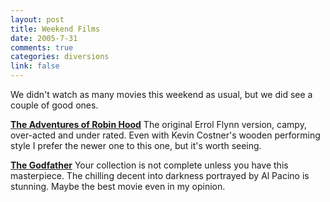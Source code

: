 ```yaml
--- 
layout: post
title: Weekend Films
date: 2005-7-31
comments: true
categories: diversions
link: false
---
```

We didn't watch as many movies this weekend as usual, but we did see a couple of good ones.

<strong><a href="http://imdb.com/title/tt0029843/" title="The Adventures of Robin Hood">The Adventures of Robin Hood</a></strong>
The original Errol Flynn version, campy, over-acted and under rated. Even with Kevin Costner's wooden performing style I prefer the newer one to this one, but it's worth seeing.

<strong><a href="http://imdb.com/title/tt0068646/" title="The Godfather">The Godfather</a></strong>
Your collection is not complete unless you have this masterpiece. The chilling decent into darkness portrayed by Al Pacino is stunning. Maybe the best movie even in my opinion.
